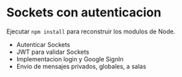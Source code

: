# Sockets con autenticacion

Ejecutar ```npm install``` para reconstruir los modulos de Node.


- Autenticar Sockets
- JWT para validar Sockets
- Implementacion login y Google SignIn
- Envio de mensajes privados, globales, a salas
